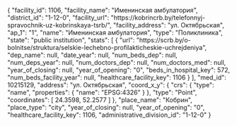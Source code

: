 {
    "facility_id": 1106,
    "facility_name": "Именинская амбулатория",
    "district_id": "1-12-0",
    "facility_url": "https:\/\/kobrincrb.by\/telefonnyj-spravochnik-uz-kobrinskaya-tsrb\/",
    "facility_address": "ул. Октябрьская",
    "ap_1": "1",
    "name": "Именинская амбулатория",
    "type": "Поликлиника",
    "state": "public institution",
    "stats": [
        {
            "url": "https:\/\/scrb.by\/o-bolnitse\/struktura\/selskie-lechebno-profilakticheskie-uchrejdeniya",
            "dep_name": null,
            "date_year": null,
            "num_beds_dep": null,
            "num_deps_year": null,
            "num_doctors_dep": null,
            "num_doctors_med": null,
            "year_of_closing": null,
            "year_of_opening": "0",
            "beds_in_hospital_key": 572,
            "num_beds_facility_year": null,
            "healthcare_facility_key": 1106
        }
    ],
    "med_id": 10215129,
    "address": "ул. Октябрьская",
    "coord_x_y": {
        "crs": {
            "type": "name",
            "properties": {
                "name": "EPSG:4326"
            }
        },
        "type": "Point",
        "coordinates": [
            24.3598,
            52.2577
        ]
    },
    "place_name": "Кобрин",
    "place_type": "city",
    "year_of_closing": null,
    "year_of_opening": "0",
    "healthcare_facility_key": 1106,
    "administrative_division_id": "1-12-0"
}